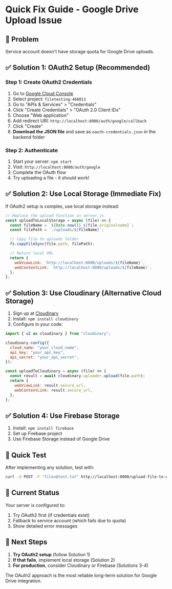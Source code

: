 # Quick Fix Guide - Google Drive Upload Issue

## 🚨 Problem

Service account doesn't have storage quota for Google Drive uploads.

## ✅ Solution 1: OAuth2 Setup (Recommended)

### Step 1: Create OAuth2 Credentials

1. Go to [Google Cloud Console](https://console.cloud.google.com/)
2. Select project: `filetesting-468011`
3. Go to "APIs & Services" > "Credentials"
4. Click "Create Credentials" > "OAuth 2.0 Client IDs"
5. Choose "Web application"
6. Add redirect URI: `http://localhost:8000/auth/google/callback`
7. Click "Create"
8. **Download the JSON file** and save as `oauth-credentials.json` in the backend folder

### Step 2: Authenticate

1. Start your server: `npm start`
2. Visit: `http://localhost:8000/auth/google`
3. Complete the OAuth flow
4. Try uploading a file - it should work!

## ✅ Solution 2: Use Local Storage (Immediate Fix)

If OAuth2 setup is complex, use local storage instead:

```javascript
// Replace the upload function in server.js
const uploadToLocalStorage = async (file) => {
  const fileName = `${Date.now()}_${file.originalname}`;
  const filePath = `./uploads/${fileName}`;

  // Copy file to uploads folder
  fs.copyFileSync(file.path, filePath);

  // Return local URL
  return {
    webViewLink: `http://localhost:8000/uploads/${fileName}`,
    webContentLink: `http://localhost:8000/uploads/${fileName}`,
  };
};
```

## ✅ Solution 3: Use Cloudinary (Alternative Cloud Storage)

1. Sign up at [Cloudinary](https://cloudinary.com/)
2. Install: `npm install cloudinary`
3. Configure in your code:

```javascript
import { v2 as cloudinary } from "cloudinary";

cloudinary.config({
  cloud_name: "your_cloud_name",
  api_key: "your_api_key",
  api_secret: "your_api_secret",
});

const uploadToCloudinary = async (file) => {
  const result = await cloudinary.uploader.upload(file.path);
  return {
    webViewLink: result.secure_url,
    webContentLink: result.secure_url,
  };
};
```

## ✅ Solution 4: Use Firebase Storage

1. Install: `npm install firebase`
2. Set up Firebase project
3. Use Firebase Storage instead of Google Drive

## 🎯 Quick Test

After implementing any solution, test with:

```bash
curl -X POST -F "file=@test.txt" http://localhost:8000/upload-file-to-google-drive
```

## 📝 Current Status

Your server is configured to:

1. Try OAuth2 first (if credentials exist)
2. Fallback to service account (which fails due to quota)
3. Show detailed error messages

## 🚀 Next Steps

1. **Try OAuth2 setup** (follow Solution 1)
2. **If that fails**, implement local storage (Solution 2)
3. **For production**, consider Cloudinary or Firebase (Solutions 3-4)

The OAuth2 approach is the most reliable long-term solution for Google Drive integration.
